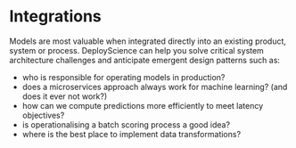 # Integrations

Models are most valuable when integrated directly into an existing product, system or process. DeployScience can help you solve critical system architecture challenges and anticipate emergent design patterns such as:

* who is responsible for operating models in production?
* does a microservices approach always work for machine learning? (and does it ever not work?)
* how can we compute predictions more efficiently to meet latency objectives?
* is operationalising a batch scoring process a good idea?
* where is the best place to implement data transformations?